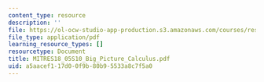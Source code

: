 ```yaml
---
content_type: resource
description: ''
file: https://ol-ocw-studio-app-production.s3.amazonaws.com/courses/res-18-005-highlights-of-calculus-spring-2010/a5aacef117d00f9b80b95533a8c7f5a0_MITRES18_05S10_Big_Picture_Calculus.pdf
file_type: application/pdf
learning_resource_types: []
resourcetype: Document
title: MITRES18_05S10_Big_Picture_Calculus.pdf
uid: a5aacef1-17d0-0f9b-80b9-5533a8c7f5a0
---
```

